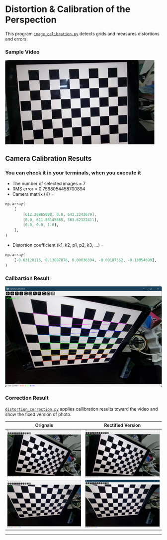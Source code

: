 # Distortion & Calibration of the Perspection

This program [`image_calibration.py`](https://github.com/jundoopop/computer-vision-fundamentals/blob/main/camera-calibration-learning/image_calibration.py) detects grids and measures distortions and errors.

### Sample Video

![alt text](video_snippet.webp)

## Camera Calibration Results

### You can check it in your terminals, when you execute it

* The number of selected images = 7
* RMS error = 0.7588054458700894
* Camera matrix (K) =

```python
np.array(
    [
        [612.26865008, 0.0, 643.2243679],
        [0.0, 611.58145865, 363.62122411],
        [0.0, 0.0, 1.0],
    ],
)
```

* Distortion coefficient (k1, k2, p1, p2, k3, ...) =

```python
np.array(
    [-0.03120115, 0.13887876, 0.00036394, -0.00187562, -0.13854699],
)
```

### Calibartion Result

![alt text](calib-screenshot-01.png)

### Correction Result

[`distortion_correction.py`](https://github.com/jundoopop/computer-vision-fundamentals/blob/main/camera-calibration-learning/distortion_correction.py) applies callibration results toward the video and show the fixed version of photo.

| Orignals                             | Rectified Version                        |
| -------------------------------------| ---------------------------------------- |
| ![orignal sample 01](original_1.png) | ![rectified sample 01](rectified_1.png)  |
| ![orignal sample 02](original_4.png) | ![rectified sample 02](rectified_4.png)  |
-----------------------------------------------------------------------------------
